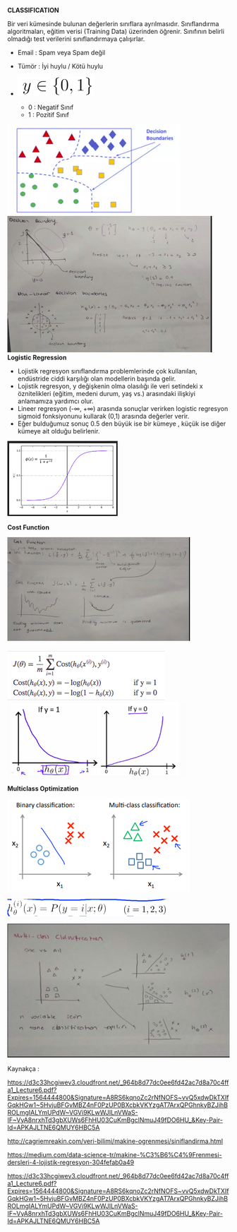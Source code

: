 **CLASSIFICATION**

Bir veri kümesinde bulunan değerlerin sınıflara ayrılmasıdır. Sınıflandırma algoritmaları, eğitim verisi (Training Data) üzerinden öğrenir.
Sınıfının belirli olmadığı test verilerini sınıflandırmaya çalışırlar.

- Email : Spam veya Spam değil
- Tümör : İyi huylu / Kötü huylu 
- ![](https://github.com/Ferihann/Intern-Notes/blob/master/Screenshot%20from%202019-07-28%2020-44-34.png)

  - 0 : Negatif Sınıf 
  - 1 : Pozitif Sınıf 

![](https://github.com/Ferihann/Intern-Notes/blob/master/Screenshot%20from%202019-07-28%2022-21-12.png)
![](https://github.com/Ferihann/Intern-Notes/blob/master/Screenshot%20from%202019-07-28%2023-05-38.png)
**Logistic Regression**

- Lojistik regresyon sınıflandırma problemlerinde çok kullanılan, endüstride ciddi karşılığı olan modellerin başında gelir.
- Lojistik regresyon, y değişkenin olma olasılığı ile veri setindeki x öznitelikleri (eğitim, medeni durum, yaş vs.) 
arasındaki ilişkiyi anlamamıza yardımcı olur.
- Lineer regresyon (-∞, +∞) arasında sonuçlar verirken logistic regresyon sigmoid fonksiyonunu kullarak (0,1) arasında değerler
verir.
- Eğer bulduğumuz sonuç 0.5 den büyük ise bir kümeye , küçük ise diğer kümeye ait olduğu belirlenir.


![](https://github.com/Ferihann/Intern-Notes/blob/master/Screenshot%20from%202019-07-28%2022-28-38.png)

**Cost Function**

![](https://github.com/Ferihann/Intern-Notes/blob/master/Screenshot%20from%202019-07-28%2022-49-05.png)

![](https://github.com/Ferihann/Intern-Notes/blob/master/Screenshot%20from%202019-07-28%2022-39-27.png)
![](https://github.com/Ferihann/Intern-Notes/blob/master/Screenshot%20from%202019-07-28%2022-51-48.png)

**Multiclass Optimization**

![](https://github.com/Ferihann/Intern-Notes/blob/master/Screenshot%20from%202019-07-28%2022-58-20.png)

![](https://github.com/Ferihann/Intern-Notes/blob/master/Screenshot%20from%202019-07-28%2023-00-54.png)

![](https://github.com/Ferihann/Intern-Notes/blob/master/Screenshot%20from%202019-07-28%2023-06-00.png)

















Kaynakça :

https://d3c33hcgiwev3.cloudfront.net/_964b8d77dc0ee6fd42ac7d8a70c4ffa1_Lecture6.pdf?Expires=1564444800&Signature=A8RS6kqnoZc2rNfNOFS~vvQ5xdwDkTXIfGqkHGw1~5HvjuBFGvMBZ4nF0PzUP0BXcbkVKYzgAT7ArxQPGhnkyBZJihBROLmgIALYmUPdW~VGVi9KLwWJILnVWaS-IF~VyA8nrxhTd3gbXUWs6FhHU03CuKmBgclNmuJ49fDO6HU_&Key-Pair-Id=APKAJLTNE6QMUY6HBC5A

http://cagriemreakin.com/veri-bilimi/makine-ogrenmesi/siniflandirma.html

https://medium.com/data-science-tr/makine-%C3%B6%C4%9Frenmesi-dersleri-4-lojistik-regresyon-304fefab0a49

https://d3c33hcgiwev3.cloudfront.net/_964b8d77dc0ee6fd42ac7d8a70c4ffa1_Lecture6.pdf?Expires=1564444800&Signature=A8RS6kqnoZc2rNfNOFS~vvQ5xdwDkTXIfGqkHGw1~5HvjuBFGvMBZ4nF0PzUP0BXcbkVKYzgAT7ArxQPGhnkyBZJihBROLmgIALYmUPdW~VGVi9KLwWJILnVWaS-IF~VyA8nrxhTd3gbXUWs6FhHU03CuKmBgclNmuJ49fDO6HU_&Key-Pair-Id=APKAJLTNE6QMUY6HBC5A


